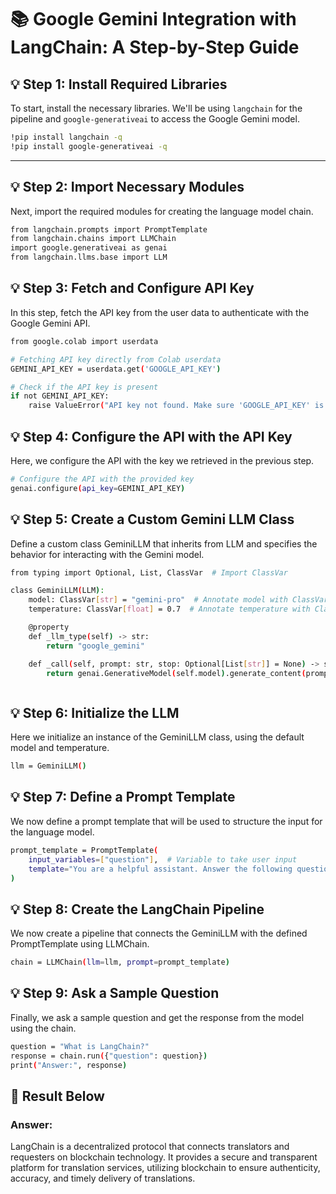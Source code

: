 


# 📚 **Google Gemini Integration with LangChain: A Step-by-Step Guide**

## 💡 **Step 1: Install Required Libraries**
To start, install the necessary libraries. We'll be using `langchain` for the pipeline and `google-generativeai` to access the Google Gemini model.

```bash
!pip install langchain -q
!pip install google-generativeai -q
```
---

## 💡 **Step 2: Import Necessary Modules**
Next, import the required modules for creating the language model chain. 

```bash
from langchain.prompts import PromptTemplate
from langchain.chains import LLMChain
import google.generativeai as genai
from langchain.llms.base import LLM

```

## 💡 **Step 3: Fetch and Configure API Key**
In this step, fetch the API key from the user data to authenticate with the Google Gemini API.

```bash
from google.colab import userdata

# Fetching API key directly from Colab userdata
GEMINI_API_KEY = userdata.get('GOOGLE_API_KEY')

# Check if the API key is present
if not GEMINI_API_KEY:
    raise ValueError("API key not found. Make sure 'GOOGLE_API_KEY' is set in user data.")

```

## 💡 **Step 4: Configure the API with the API Key**
Here, we configure the API with the key we retrieved in the previous step.

```bash
# Configure the API with the provided key
genai.configure(api_key=GEMINI_API_KEY)


```

## 💡 **Step 5: Create a Custom Gemini LLM Class**
Define a custom class GeminiLLM that inherits from LLM and specifies the behavior for interacting with the Gemini model.

```bash
from typing import Optional, List, ClassVar  # Import ClassVar

class GeminiLLM(LLM):
    model: ClassVar[str] = "gemini-pro"  # Annotate model with ClassVar[str]
    temperature: ClassVar[float] = 0.7  # Annotate temperature with ClassVar[float]

    @property
    def _llm_type(self) -> str:
        return "google_gemini"

    def _call(self, prompt: str, stop: Optional[List[str]] = None) -> str:
        return genai.GenerativeModel(self.model).generate_content(prompt, generation_config={"temperature": self.temperature}).text



```

## 💡 **Step 6: Initialize the LLM**
Here we initialize an instance of the GeminiLLM class, using the default model and temperature.

```bash
llm = GeminiLLM()


```

## 💡 **Step 7: Define a Prompt Template**
We now define a prompt template that will be used to structure the input for the language model.

```bash
prompt_template = PromptTemplate(
    input_variables=["question"],  # Variable to take user input
    template="You are a helpful assistant. Answer the following question:\n\n{question}"
)


```

## 💡 **Step 8: Create the LangChain Pipeline**
We now create a pipeline that connects the GeminiLLM with the defined PromptTemplate using LLMChain.

```bash
chain = LLMChain(llm=llm, prompt=prompt_template)


```

## 💡 **Step 9: Ask a Sample Question**
Finally, we ask a sample question and get the response from the model using the chain.

```bash
question = "What is LangChain?"
response = chain.run({"question": question})
print("Answer:", response)


```
## 🚀 **Result Below**

### **Answer**:
LangChain is a decentralized protocol that connects translators and requesters on blockchain technology. It provides a secure and transparent platform for translation services, utilizing blockchain to ensure authenticity, accuracy, and timely delivery of translations.
